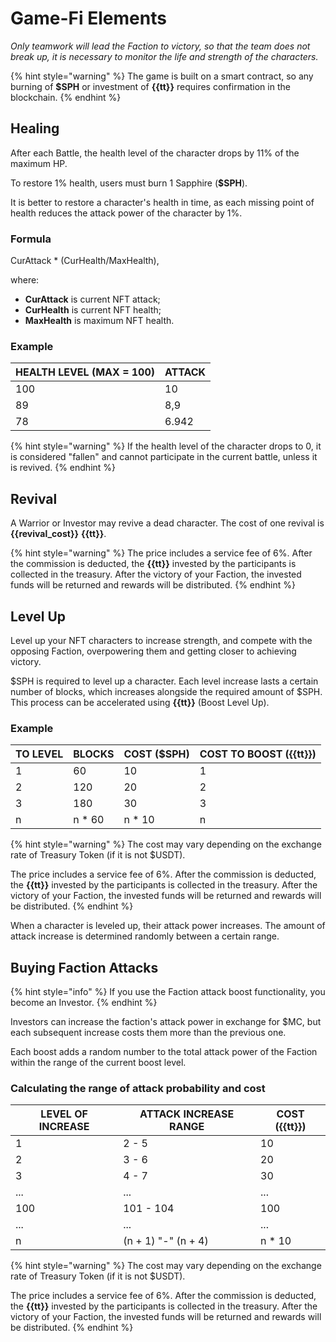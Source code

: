 # Game-Fi Elements
_Only teamwork will lead the Faction to victory, so that the team does not break up, 
it is necessary to monitor the life and strength of the characters._

{% hint style="warning" %}
The game is built on a smart contract, so any burning of **$SPH** or investment of **{{tt}}** 
requires confirmation in the blockchain.
{% endhint %}

## Healing
After each Battle, the health level of the character drops by 11% of the maximum HP.

To restore 1% health, users must burn 1 Sapphire (**$SPH**).

It is better to restore a character's health in time, as each missing point of health 
reduces the attack power of the character by 1%.

### Formula
CurAttack * (CurHealth/MaxHealth),

where:
* **CurAttack** is current NFT attack;
* **CurHealth** is current NFT health;
* **MaxHealth** is maximum NFT health.

### Example

| HEALTH LEVEL (MAX = 100) | ATTACK |
|--------------------------|--------|
| 100                      | 10     |
| 89                       | 8,9    |
| 78                       | 6.942  |

{% hint style="warning" %}
If the health level of the character drops to 0, it is considered "fallen" and cannot 
participate in the current battle, unless it is revived.
{% endhint %}

## Revival
A Warrior or Investor may revive a dead character. The cost of one revival 
is **{{revival_cost}}** **{{tt}}**. 

{% hint style="warning" %}
The price includes a service fee of 6%. After the commission is deducted, the **{{tt}}** 
invested by the participants is collected in the treasury. After the victory of your 
Faction, the invested funds will be returned and rewards will be distributed.
{% endhint %}

## Level Up
Level up your NFT characters to increase strength, and compete with the opposing Faction, 
overpowering them and getting closer to achieving victory.

$SPH is required to level up a character. Each level increase lasts a certain number of 
blocks, which increases alongside the required amount of $SPH. This process can be 
accelerated using **{{tt}}** (Boost Level Up).

### Example

| TO LEVEL | BLOCKS | COST ($SPH) | COST TO BOOST ({{tt}}) |
|----------|--------|-------------|------------------------|
| 1        | 60     | 10          | 1                      |
| 2        | 120    | 20          | 2                      |
| 3        | 180    | 30          | 3                      |
| n        | n * 60 | n * 10      | n                      |

{% hint style="warning" %}
The cost may vary depending on the exchange rate of Treasury Token (if it is not $USDT).

The price includes a service fee of 6%. After the commission is deducted, the **{{tt}}** 
invested by the participants is collected in the treasury. After the victory of your 
Faction, the invested funds will be returned and rewards will be distributed.
{% endhint %}

When a character is leveled up, their attack power increases. The amount of attack increase 
is determined randomly between a certain range.

## Buying Faction Attacks
{% hint style="info" %}
If you use the Faction attack boost functionality, you become an Investor.
{% endhint %}

Investors can increase the faction's attack power in exchange for $MC, but each 
subsequent increase costs them more than the previous one.

Each boost adds a random number to the total attack power of the Faction within the 
range of the current boost level.

### Calculating the range of attack probability and cost

| LEVEL OF INCREASE | ATTACK INCREASE RANGE | COST ({{tt}}) |
|-------------------|-----------------------|---------------|
| 1                 | 2 - 5                 | 10            |
| 2                 | 3 - 6                 | 20            |
| 3                 | 4 - 7                 | 30            |
| ...               | ...                   | ...           |
| 100               | 101 - 104             | 100           |
| ...               | ...                   | ...           |
| n                 | (n + 1) "-" (n + 4)   | n * 10        |

{% hint style="warning" %}
The cost may vary depending on the exchange rate of Treasury Token (if it is not $USDT).

The price includes a service fee of 6%. After the commission is deducted, the **{{tt}}** 
invested by the participants is collected in the treasury. After the victory of your 
Faction, the invested funds will be returned and rewards will be distributed.
{% endhint %}
